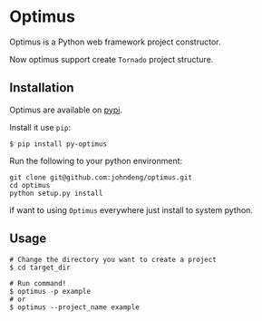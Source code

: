 Optimus
=======

Optimus is a Python web framework project constructor.

Now optimus support create `Tornado` project structure.

Installation
---
Optimus are available on [pypi](https://pypi.python.org/pypi/py-optimus).

Install it use `pip`:
```
$ pip install py-optimus
```

Run the following to your python environment:
```
git clone git@github.com:johndeng/optimus.git
cd optimus
python setup.py install
```
if want to using `Optimus` everywhere just install to system python.

Usage
---

```
# Change the directory you want to create a project
$ cd target_dir

# Run command!
$ optimus -p example
# or
$ optimus --project_name example
```
